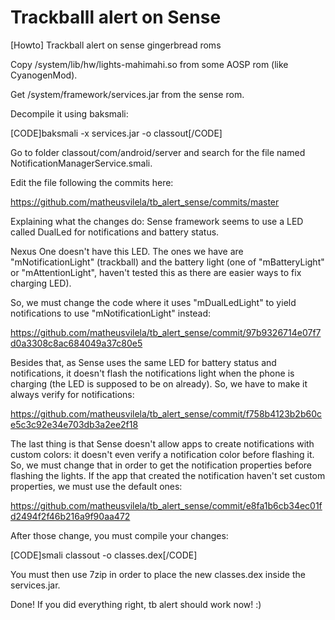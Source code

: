 Trackballl alert on Sense
==============
[Howto] Trackball alert on sense gingerbread roms

Copy /system/lib/hw/lights-mahimahi.so from some AOSP rom (like CyanogenMod).

Get /system/framework/services.jar from the sense rom.

Decompile it using baksmali:

[CODE]baksmali -x services.jar -o classout[/CODE]

Go to folder classout/com/android/server and search for the file named NotificationManagerService.smali.

Edit the file following the commits here:

https://github.com/matheusvilela/tb_alert_sense/commits/master

Explaining what the changes do: Sense framework seems to use a LED called DualLed for notifications and battery status.

Nexus One doesn't have this LED. The ones we have are "mNotificationLight" (trackball) and the battery light (one of
"mBatteryLight" or "mAttentionLight", haven't tested this as there are easier ways to fix charging LED).
      
So, we must change the code where it uses "mDualLedLight" to yield notifications to use "mNotificationLight" instead:

https://github.com/matheusvilela/tb_alert_sense/commit/97b9326714e07f7d0a3308c8ac684049a37c80e5

Besides that, as Sense uses the same LED for battery status and notifications, it doesn't flash the notifications light
when the phone is charging (the LED is supposed to be on already). So, we have to make it always verify for notifications:

https://github.com/matheusvilela/tb_alert_sense/commit/f758b4123b2b60ce5c3c92e34e703db3a2ee2f18

The last thing is that Sense doesn't allow apps to create notifications with custom colors: it doesn't even verify
a notification color before flashing it. So, we must change that in order to get the notification properties before
flashing the lights. If the app that created the notification haven't set custom properties, we must use the default ones:

https://github.com/matheusvilela/tb_alert_sense/commit/e8fa1b6cb34ec01fd2494f2f46b216a9f90aa472

After those change, you must compile your changes:

[CODE]smali classout -o classes.dex[/CODE]

You must then use 7zip in order to place the new classes.dex inside the services.jar.

Done! If you did everything right, tb alert should work now! :)
